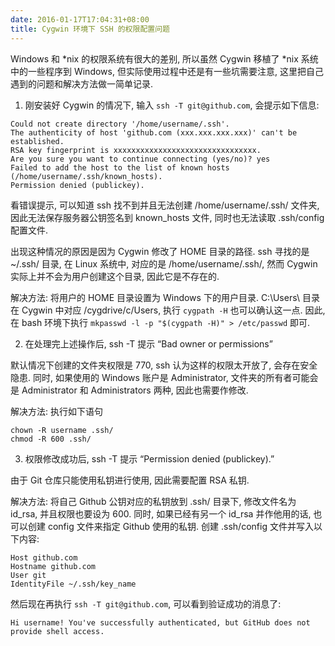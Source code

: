 ```yaml
---
date: 2016-01-17T17:04:31+08:00
title: Cygwin 环境下 SSH 的权限配置问题
---
```


Windows 和 *nix 的权限系统有很大的差别, 所以虽然 Cygwin 移植了 *nix
系统中的一些程序到 Windows, 但实际使用过程中还是有一些坑需要注意,
这里把自己遇到的问题和解决方法做一简单记录.
<!--more-->

1. 刚安装好 Cygwin 的情况下, 输入 `ssh -T git@github.com`, 会提示如下信息:

``` Text
Could not create directory '/home/username/.ssh'.
The authenticity of host 'github.com (xxx.xxx.xxx.xxx)' can't be established.
RSA key fingerprint is xxxxxxxxxxxxxxxxxxxxxxxxxxxxxxxx.
Are you sure you want to continue connecting (yes/no)? yes
Failed to add the host to the list of known hosts (/home/username/.ssh/known_hosts).
Permission denied (publickey).
```

看错误提示, 可以知道 ssh 找不到并且无法创建 /home/username/.ssh/ 文件夹,
因此无法保存服务器公钥签名到 known_hosts 文件, 同时也无法读取 .ssh/config 配置文件.

出现这种情况的原因是因为 Cygwin 修改了 HOME 目录的路径. ssh 寻找的是 ~/.ssh/
目录, 在 Linux 系统中, 对应的是 /home/username/.ssh/, 然而 Cygwin
实际上并不会为用户创建这个目录, 因此它是不存在的.

解决方法: 将用户的 HOME 目录设置为 Windows 下的用户目录. C:\Users\ 目录在 Cygwin
中对应 /cygdrive/c/Users, 执行 `cygpath -H` 也可以确认这一点. 因此, 在 bash
环境下执行 `mkpasswd -l -p "$(cygpath -H)" > /etc/passwd` 即可.

2. 在处理完上述操作后, ssh -T 提示 “Bad owner or permissions”

默认情况下创建的文件夹权限是 770, ssh 认为这样的权限太开放了, 会存在安全隐患.
同时, 如果使用的 Windows 账户是 Administrator, 文件夹的所有者可能会是 Administrator
和 Administrators 两种, 因此也需要作修改.

解决方法: 执行如下语句

``` Text
chown -R username .ssh/
chmod -R 600 .ssh/
```

3. 权限修改成功后, ssh -T 提示 “Permission denied (publickey).”

由于 Git 仓库只能使用私钥进行使用, 因此需要配置 RSA 私钥.

解决方法: 将自己 Github 公钥对应的私钥放到 .ssh/ 目录下, 修改文件名为 id_rsa,
并且权限也要设为 600. 同时, 如果已经有另一个 id_rsa 并作他用的话, 也可以创建
config 文件来指定 Github 使用的私钥. 创建 .ssh/config 文件并写入以下内容:

``` Text
Host github.com
Hostname github.com
User git
IdentityFile ~/.ssh/key_name
```

然后现在再执行 `ssh -T git@github.com`, 可以看到验证成功的消息了:

``` Text
Hi username! You've successfully authenticated, but GitHub does not provide shell access.
```

